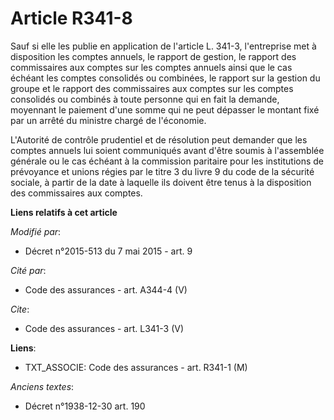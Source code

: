 # Article R341-8

Sauf si elle les publie en application de l'article L. 341-3, l'entreprise met à disposition les comptes annuels, le rapport
de gestion, le rapport des commissaires aux comptes sur les comptes annuels ainsi que le cas échéant les comptes consolidés
ou combinées, le rapport sur la gestion du groupe et le rapport des commissaires aux comptes sur les comptes consolidés ou
combinés à toute personne qui en fait la demande, moyennant le paiement d'une somme qui ne peut dépasser le montant fixé par
un arrêté du ministre chargé de l'économie. 

L'Autorité de contrôle prudentiel et de résolution peut demander que les comptes annuels lui soient communiqués avant d'être
soumis à l'assemblée générale ou le cas échéant à la commission paritaire pour les institutions de prévoyance et unions
régies par le titre 3 du livre 9 du code de la sécurité sociale, à partir de la date à laquelle ils doivent être tenus à la
disposition des commissaires aux comptes.

**Liens relatifs à cet article**

_Modifié par_:

  - Décret n°2015-513 du 7 mai 2015 - art. 9

_Cité par_:

  - Code des assurances - art. A344-4 (V)

_Cite_:

  - Code des assurances - art. L341-3 (V)

**Liens**:

  - TXT_ASSOCIE: Code des assurances - art. R341-1 (M)

_Anciens textes_:

  - Décret n°1938-12-30 art. 190
